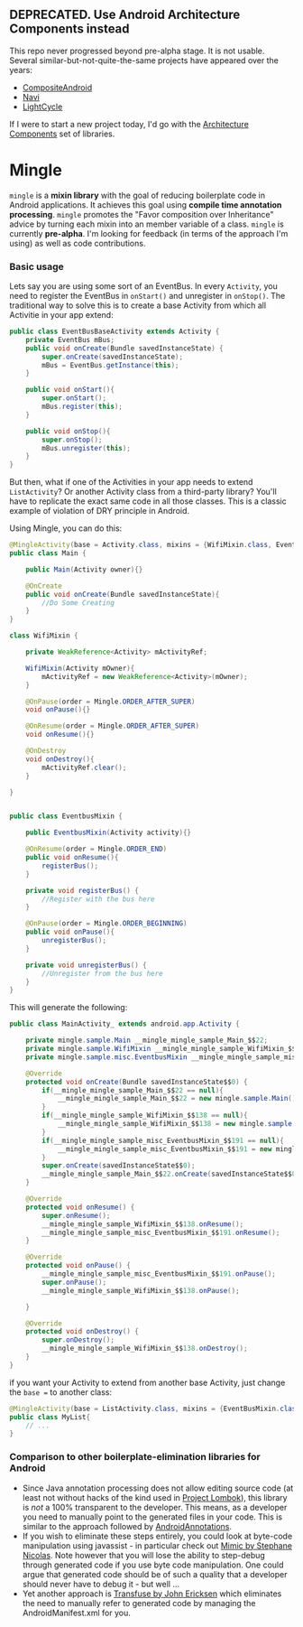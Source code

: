 ## DEPRECATED. Use Android Architecture Components instead

This repo never progressed beyond pre-alpha stage. It is not usable. Several similar-but-not-quite-the-same projects have appeared over the years:
  - [CompositeAndroid](https://github.com/passsy/CompositeAndroid)
  - [Navi](https://github.com/trello/navi)
  - [LightCycle](https://github.com/soundcloud/lightcycle)
 
 If I were to start a new project today, I'd go with the [Architecture Components](https://developer.android.com/topic/libraries/architecture/index.html) set of libraries.

# Mingle

`mingle` is a **mixin library** with the goal of reducing boilerplate code in Android applications. It achieves this goal using **compile time annotation processing**. `mingle` promotes the "Favor composition over Inheritance" advice by turning each mixin into an member variable of a class.
`mingle` is currently **pre-alpha**. I'm looking for feedback (in terms of the approach I'm using) as well as code contributions.

### Basic usage

Lets say you are using some sort of an EventBus. In every `Activity`, you need to register the EventBus in `onStart()` and unregister in `onStop()`. The traditional way to solve this is to create a base Activity from which all Activitie in your app extend:

```java
public class EventBusBaseActivity extends Activity {
    private EventBus mBus;
    public void onCreate(Bundle savedInstanceState) {
        super.onCreate(savedInstanceState);
        mBus = EventBus.getInstance(this);
    }

    public void onStart(){
        super.onStart();
        mBus.register(this);
    }

    public void onStop(){
        super.onStop();
        mBus.unregister(this);
    }
}
```

But then, what if one of the Activities in your app needs to extend `ListActivity`? Or another Activity class from a third-party library? You'll have to replicate the exact same code in all those classes. This is a classic example of violation of DRY principle in Android.

Using Mingle, you can do this:

```java
@MingleActivity(base = Activity.class, mixins = {WifiMixin.class, EventbusMixin.class})
public class Main {

    public Main(Activity owner){}

    @OnCreate
    public void onCreate(Bundle savedInstanceState){
        //Do Some Creating
    }
}

class WifiMixin {

    private WeakReference<Activity> mActivityRef;

    WifiMixin(Activity mOwner){
        mActivityRef = new WeakReference<Activity>(mOwner);
    }

    @OnPause(order = Mingle.ORDER_AFTER_SUPER)
    void onPause(){}

    @OnResume(order = Mingle.ORDER_AFTER_SUPER)
    void onResume(){}

    @OnDestroy
    void onDestroy(){
        mActivityRef.clear();
    }

}


public class EventbusMixin {

    public EventbusMixin(Activity activity){}

    @OnResume(order = Mingle.ORDER_END)
    public void onResume(){
        registerBus();
    }

    private void registerBus() {
        //Register with the bus here
    }

    @OnPause(order = Mingle.ORDER_BEGINNING)
    public void onPause(){
        unregisterBus();
    }

    private void unregisterBus() {
        //Unregister from the bus here
    }
}
```

This will generate the following:

```java
public class MainActivity_ extends android.app.Activity {

    private mingle.sample.Main __mingle_mingle_sample_Main_$$22;
    private mingle.sample.WifiMixin __mingle_mingle_sample_WifiMixin_$$138;
    private mingle.sample.misc.EventbusMixin __mingle_mingle_sample_misc_EventbusMixin_$$191;

    @Override
    protected void onCreate(Bundle savedInstanceState$$0) {
        if(__mingle_mingle_sample_Main_$$22 == null){
            __mingle_mingle_sample_Main_$$22 = new mingle.sample.Main();
        }
        if(__mingle_mingle_sample_WifiMixin_$$138 == null){
            __mingle_mingle_sample_WifiMixin_$$138 = new mingle.sample.WifiMixin(this);
        }
        if(__mingle_mingle_sample_misc_EventbusMixin_$$191 == null){
            __mingle_mingle_sample_misc_EventbusMixin_$$191 = new mingle.sample.misc.EventbusMixin(this);
        }
        super.onCreate(savedInstanceState$$0);
        __mingle_mingle_sample_Main_$$22.onCreate(savedInstanceState$$0);
    }

    @Override
    protected void onResume() {
        super.onResume();
        __mingle_mingle_sample_WifiMixin_$$138.onResume();
        __mingle_mingle_sample_misc_EventbusMixin_$$191.onResume();
    }

    @Override
    protected void onPause() {
        __mingle_mingle_sample_misc_EventbusMixin_$$191.onPause();
        super.onPause();
        __mingle_mingle_sample_WifiMixin_$$138.onPause();

    }

    @Override
    protected void onDestroy() {
        super.onDestroy();
        __mingle_mingle_sample_WifiMixin_$$138.onDestroy();
    }
}
```

if you want your Activity to extend from another base Activity, just change the `base =` to another class:

```java
@MingleActivity(base = ListActivity.class, mixins = {EventBusMixin.class})
public class MyList{
    // ...
}
```

### Comparison to other boilerplate-elimination libraries for Android

  - Since Java annotation processing does not allow editing source code (at least not without hacks of the kind used in [Project Lombok](http://projectlombok.org/)), this library is *not* a 100% transparent to the developer. This means, as a developer you need to manually point to the generated files in your code. This is similar to the approach followed by [AndroidAnnotations](https://github.com/excilys/androidannotations/).
  - If you wish to eliminate these steps entirely, you could look at byte-code manipulation using javassist - in particular check out [Mimic by Stephane Nicolas](https://github.com/stephanenicolas/mimic). Note however that you will lose the ability to step-debug through generated code if you use byte code manipulation. One could argue that generated code should be of such a quality that a developer should never have to debug it - but well ...
  - Yet another approach is [Transfuse by John Ericksen](http://androidtransfuse.org/) which eliminates the need to manually refer to generated code by managing the AndroidManifest.xml for you.